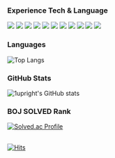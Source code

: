 ### Experience Tech & Language
<img src="https://img.shields.io/badge/Python-3776AB.svg?&style=for-the-badge&logo=Python&logoColor=white"> <img src="https://img.shields.io/badge/Django-092E20?style=for-the-badge&logo=Django&logoColor=white">
<img src="https://img.shields.io/badge/html5-E34F26?style=for-the-badge&logo=html5&logoColor=white">
<img src="https://img.shields.io/badge/css-1572B6?style=for-the-badge&logo=css3&logoColor=white">
<img src="https://img.shields.io/badge/javascript-F7DF1E?style=for-the-badge&logo=javascript&logoColor=black">
<img src="https://img.shields.io/badge/mysql-4479A1?style=for-the-badge&logo=mysql&logoColor=white">
<img src="https://img.shields.io/badge/node.js-339933?style=for-the-badge&logo=Node.js&logoColor=white">
<img src="https://img.shields.io/badge/git-F05032?style=for-the-badge&logo=git&logoColor=white">
<img src="https://img.shields.io/badge/github-181717?style=for-the-badge&logo=github&logoColor=white">
<img src="https://img.shields.io/badge/vue.js-4FC08D?style=for-the-badge&logo=vue.js&logoColor=white">
<img src="https://img.shields.io/badge/JAVA-007396?style=for-the-badge&logo=java&logoColor=white">

### Languages
![Top Langs](https://github-readme-stats.vercel.app/api/top-langs/?username=1upright&layout=Demo&theme=tokyonight)

### GitHub Stats
![1upright's GitHub stats](https://github-readme-stats.vercel.app/api?username=1upright&show_icons=true&theme=tokyonight)

### BOJ SOLVED Rank
[![Solved.ac Profile](http://mazassumnida.wtf/api/generate_badge?boj=kompany11)](https://solved.ac/kompany11)
<br><br>

[![Hits](https://hits.seeyoufarm.com/api/count/incr/badge.svg?url=https%3A%2F%2Fgithub.com%2F1upright%2F&count_bg=%23BF6CD9&title_bg=%238E8E8E&icon=&icon_color=%23AAAAAA&title=hits&edge_flat=false)](https://hits.seeyoufarm.com)
